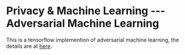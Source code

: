 # Privacy & Machine Learning --- Adversarial Machine Learning

This is a tensorflow implemention of adversarial machine learning, the details are at [here](https://github.com/Flocculus/Privacy-Machine-Learning-----Adversarial-Machine-Learning/blob/master/main.pdf).
